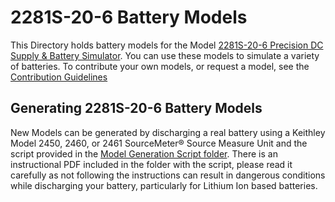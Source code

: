# 2281S-20-6 Battery Models

This Directory holds battery models for the Model [2281S-20-6 Precision DC Supply & Battery Simulator](https://www.tek.com/tektronix-and-keithley-dc-power-supplies/2281s).  You can use these models to simulate a variety of batteries. To contribute your own models, or request a model, see the [Contribution Guidelines](/CONTRIBUTING.md)

## Generating 2281S-20-6 Battery Models

New Models can be generated by discharging a real battery using a Keithley Model 2450, 2460, or 2461 SourceMeter&reg; Source Measure Unit and the script provided in the [Model Generation Script folder](./Model_Generation_Script).  There is an instructional PDF included in the folder with the script, please read it carefully as not following the instructions can result in dangerous conditions while discharging your battery, particularly for Lithium Ion based batteries.